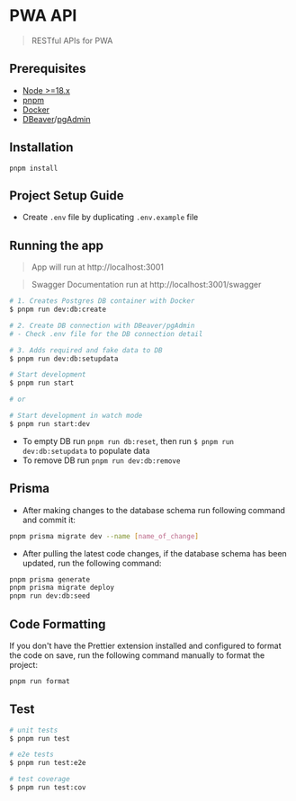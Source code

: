 # PWA API

> RESTful APIs for PWA

<!-- [![Build Status](https://travis-ci.org/yourusername/your-frontend-app.svg?branch=master)](https://travis-ci.org/yourusername/your-frontend-app) -->

## Prerequisites

- [Node >=18.x](https://nodejs.org/en/download/)
- [pnpm](https://pnpm.io/installation)
- [Docker](https://www.docker.com/products/docker-desktop/)
- [DBeaver](https://dbeaver.io/download/)/[pgAdmin](https://www.pgadmin.org/download/)

## Installation

```shell
pnpm install
```

## Project Setup Guide

- Create `.env` file by duplicating `.env.example` file

## Running the app

> App will run at http://localhost:3001

> Swagger Documentation run at http://localhost:3001/swagger

```bash
# 1. Creates Postgres DB container with Docker
$ pnpm run dev:db:create

# 2. Create DB connection with DBeaver/pgAdmin
# - Check .env file for the DB connection detail

# 3. Adds required and fake data to DB
$ pnpm run dev:db:setupdata

# Start development
$ pnpm run start

# or

# Start development in watch mode
$ pnpm run start:dev
```

- To empty DB run `pnpm run db:reset`, then run `$ pnpm run dev:db:setupdata` to populate data
- To remove DB run `pnpm run dev:db:remove`

## Prisma

- After making changes to the database schema run following command and commit it:

```bash
pnpm prisma migrate dev --name [name_of_change]
```

- After pulling the latest code changes, if the database schema has been updated, run the following command:

```bash
pnpm prisma generate
pnpm prisma migrate deploy
pnpm run dev:db:seed
```

## Code Formatting

If you don't have the Prettier extension installed and configured to format the code on save, run the following command manually to format the project:

```bash
pnpm run format
```

## Test

```bash
# unit tests
$ pnpm run test

# e2e tests
$ pnpm run test:e2e

# test coverage
$ pnpm run test:cov
```
